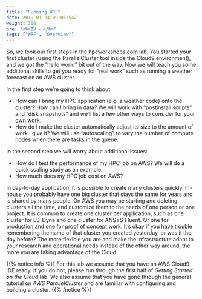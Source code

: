 ```yaml
---
title: "Running WRF"
date: 2019-01-24T09:05:54Z
weight: 300
pre: "<b>IV ⁃ </b>"
tags: ["WRF", "Overview"]
---
```


So, we took our first steps in the hpcworkshops.com lab.  You started
your first cluster (using the ParallelCluster tool inside the Cloud9
environment), and we got the “hello world” bit out of the way.  Now we
will teach you some additional skills to get you ready for “real work”
such as running a weather forecast on an AWS cluster.

In the first step we’re going to think about
-  How can I bring my HPC application (e.g. a weather code) onto the cluster?  How can I bring in data?  We will work with “postinstall scripts” and “disk snapshots” and we’ll list a few other ways to consider for your own work.
-  How do I make the cluster automatically adjust its size to the amount of work I give it?  We will use “autoscaling” to vary the number of compute nodes when there are tasks in the queue.

In the second step we will worry about additional issues:
-  How do I test the performance of my HPC job on AWS?  We will do a quick scaling study as an example.
-  How much does my HPC job cost on AWS?

In day-to-day application, it is possible to create many clusters
quickly. In-house you probably have one big cluster that stays the
same for years and is shared by many people.  On AWS you may be
starting and deleting clusters all the time, and customize them to the
needs of one person or one project.  It is common to create one
cluster per application, such as one cluster for LS-Dyna and one
cluster for ANSYS Fluent. Or one for production and one for proof of
concept work.  It’s okay if you have trouble remembering the name of
that cluster you created yesterday, or was it the day before?  The
more flexible you are and make the infrastructure adapt to your
research and operational needs instead of the other way around, the
more you are taking advantage of the Cloud.

{{% notice info %}}
For this lab we  assume that you have an AWS Cloud9 IDE ready. If you do not, please run through the first half of *Getting Started on the Cloud* lab. We also assume that you have gone through the general tutorial on *AWS ParallelCluster* and are familiar with configuring and building a cluster.
{{% /notice %}}

